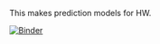 This makes prediction models for HW.

[![Binder](https://mybinder.org/badge_logo.svg)](https://mybinder.org/v2/gh/IAKachalla/HWC/HEAD)

